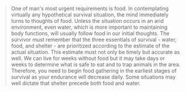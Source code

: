 > One of man's most urgent requirements is food. In contemplating virtually any hypothetical survival situation, the mind immediately turns to thoughts of food. Unless the situation occurs in an arid environment, even water, which is more important to maintaining body functions, will usually follow food in our initial thoughts. The survivor must remember that the three essentials of survival - water, food, and shelter - are prioritized according to the estimate of the actual situation. This estimate must not only be timely but accurate as well. We can live for weeks without food but it may take days or weeks to determine what is safe to eat and to trap animals in the area. Therefore, you need to begin food gathering in the earliest stages of survival as your endurance will decrease daily. Some situations may well dictate that shelter precede both food and water.